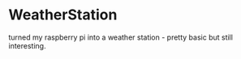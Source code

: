 # WeatherStation
turned my raspberry pi into a weather station - pretty basic but still interesting.
